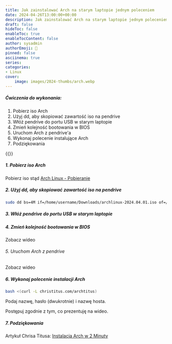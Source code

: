```yaml
---
title: Jak zainstalować Arch na starym laptopie jednym poleceniem
date: 2024-04-26T13:00:00+00:00
description: Jak zainstalować Arch na starym laptopie jednym poleceniem
draft: false
hideToc: false
enableToc: true
enableTocContent: false
author: sysadmin
authorEmoji: 🐧
pinned: false
asciinema: true
series:
categories:
- Linux
cover:
    image: images/2024-thumbs/arch.webp
---
```

##### Ćwiczenia do wykonania:
1. Pobierz iso Arch
2. Użyj dd, aby skopiować zawartość iso na pendrive
3. Włóż pendrive do portu USB w starym laptopie
4. Zmień kolejność bootowania w BIOS
5. Uruchom Arch z pendrive'a
6. Wykonaj polecenie instalujące Arch
7. Podziękowania

{{<youtube iyg1N-XFeRo>}}

##### 1. Pobierz iso Arch

Pobierz iso stąd [Arch Linux - Pobieranie](https://archlinux.org/download/)

##### 2. Użyj dd, aby skopiować zawartość iso na pendrive

```bash
sudo dd bs=4M if=/home/username/Downloads/archlinux-2024.04.01.iso of=/dev/disk/by-id/name-of-the-usb-stick conv=fsync oflag=direct status=progress
```

##### 3. Włóż pendrive do portu USB w starym laptopie

##### 4. Zmień kolejność bootowania w BIOS 

Zobacz wideo

###### 5. Uruchom Arch z pendrive

Zobacz wideo

##### 6. Wykonaj polecenie instalacji Arch

```bash
bash <(curl -L christitus.com/archtitus)
```

Podaj nazwę, hasło (dwukrotnie) i nazwę hosta.

Postępuj zgodnie z tym, co prezentuję na wideo. 

##### 7. Podziękowania

Artykuł Chrisa Titusa: [Instalacja Arch w 2 Minuty](https://christitus.com/installing-arch-in-2-minutes/)